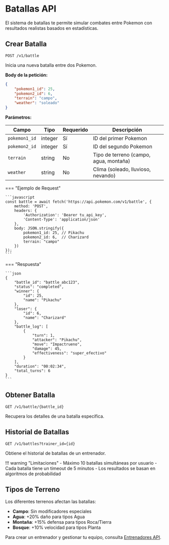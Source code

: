 # Batallas API

El sistema de batallas te permite simular combates entre Pokemon con resultados realistas basados en estadísticas.

## Crear Batalla

```http
POST /v1/battle
```

Inicia una nueva batalla entre dos Pokemon.

**Body de la petición:**

```json
{
    "pokemon1_id": 25,
    "pokemon2_id": 6,
    "terrain": "campo",
    "weather": "soleado"
}
```

**Parámetros:**

| Campo | Tipo | Requerido | Descripción |
|-------|------|-----------|-------------|
| `pokemon1_id` | integer | Sí | ID del primer Pokemon |
| `pokemon2_id` | integer | Sí | ID del segundo Pokemon |
| `terrain` | string | No | Tipo de terreno (campo, agua, montaña) |
| `weather` | string | No | Clima (soleado, lluvioso, nevando) |

=== "Ejemplo de Request"

    ```javascript
    const battle = await fetch('https://api.pokemon.com/v1/battle', {
        method: 'POST',
        headers: {
            'Authorization': 'Bearer tu_api_key',
            'Content-Type': 'application/json'
        },
        body: JSON.stringify({
            pokemon1_id: 25, // Pikachu
            pokemon2_id: 6,  // Charizard
            terrain: "campo"
        })
    });
    ```

=== "Respuesta"

    ```json
    {
        "battle_id": "battle_abc123",
        "status": "completed",
        "winner": {
            "id": 25,
            "name": "Pikachu"
        },
        "loser": {
            "id": 6,
            "name": "Charizard"
        },
        "battle_log": [
            {
                "turn": 1,
                "attacker": "Pikachu",
                "move": "Impactrueno",
                "damage": 45,
                "effectiveness": "super_efectivo"
            }
        ],
        "duration": "00:02:34",
        "total_turns": 6
    }
    ```

## Obtener Batalla

```http
GET /v1/battle/{battle_id}
```

Recupera los detalles de una batalla específica.

## Historial de Batallas

```http
GET /v1/battles?trainer_id={id}
```

Obtiene el historial de batallas de un entrenador.

!!! warning "Limitaciones"
    - Máximo 10 batallas simultáneas por usuario
    - Cada batalla tiene un timeout de 5 minutos
    - Los resultados se basan en algoritmos de probabilidad

## Tipos de Terreno

Los diferentes terrenos afectan las batallas:

- **Campo**: Sin modificadores especiales
- **Agua**: +20% daño para tipos Agua
- **Montaña**: +15% defensa para tipos Roca/Tierra
- **Bosque**: +10% velocidad para tipos Planta

Para crear un entrenador y gestionar tu equipo, consulta [Entrenadores API](entrenadores.md).
